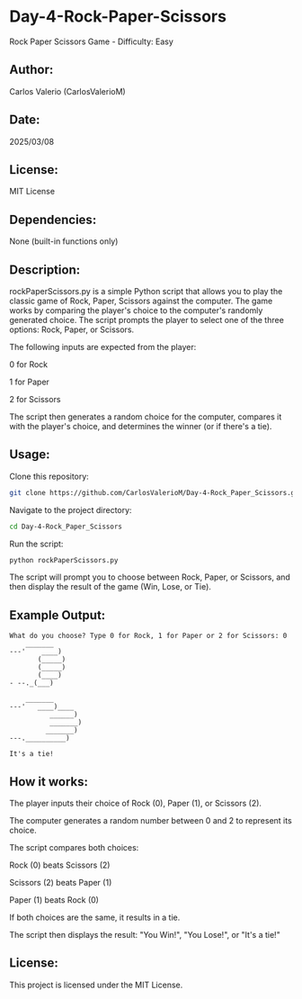 # Day-4-Rock-Paper-Scissors
Rock Paper Scissors Game - Difficulty: Easy

## Author:
Carlos Valerio (CarlosValerioM)

## Date:
2025/03/08

## License:
MIT License

## Dependencies:
None (built-in functions only)

## Description:
rockPaperScissors.py is a simple Python script that allows you to play the classic game of Rock, Paper, Scissors against the computer. The game works by comparing the player's choice to the computer's randomly generated choice. The script prompts the player to select one of the three options: Rock, Paper, or Scissors.

The following inputs are expected from the player:

0 for Rock

1 for Paper

2 for Scissors

The script then generates a random choice for the computer, compares it with the player's choice, and determines the winner (or if there's a tie).

## Usage:
Clone this repository:
```bash
git clone https://github.com/CarlosValerioM/Day-4-Rock_Paper_Scissors.git
```
Navigate to the project directory:
```bash
cd Day-4-Rock_Paper_Scissors
```
Run the script:

```bash
python rockPaperScissors.py
```
The script will prompt you to choose between Rock, Paper, or Scissors, and then display the result of the game (Win, Lose, or Tie).

## Example Output:
```pgsql
What do you choose? Type 0 for Rock, 1 for Paper or 2 for Scissors: 0
    _______
---'    ____)
       (_____)
       (_____)
       (____)
- --._(___)

    _______
---'   ____)____
          ______)
          _______)
         _______)
---.__________)

It's a tie!
```
## How it works:
The player inputs their choice of Rock (0), Paper (1), or Scissors (2).

The computer generates a random number between 0 and 2 to represent its choice.

The script compares both choices:

Rock (0) beats Scissors (2)

Scissors (2) beats Paper (1)

Paper (1) beats Rock (0)

If both choices are the same, it results in a tie.

The script then displays the result: "You Win!", "You Lose!", or "It's a tie!"

## License:
This project is licensed under the MIT License.
